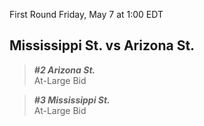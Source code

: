 First Round
Friday, May 7 at 1:00 EDT
## Mississippi St. vs Arizona St.

> ***#2 Arizona St.***  
> At-Large Bid

> ***#3 Mississippi St.***  
> At-Large Bid